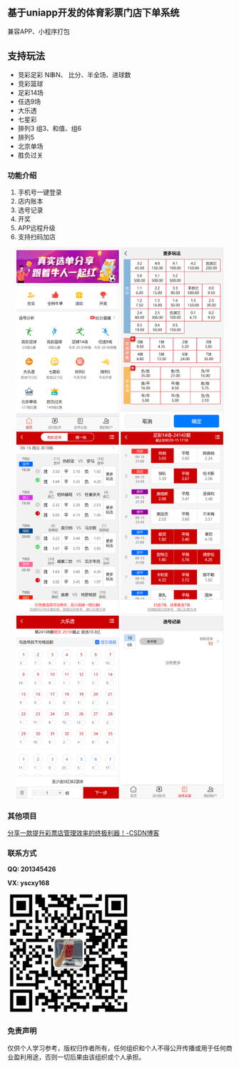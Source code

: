 ## 基于uniapp开发的体育彩票门店下单系统

兼容APP、小程序打包

## 支持玩法
- 竞彩足彩 N串N、 比分、半全场、进球数
- 竞彩篮球
- 足彩14场
- 任选9场
- 大乐透
- 七星彩
- 排列3  组3、和值、组6
- 排列5
- 北京单场
- 胜负过关

### 功能介绍

1. 手机号一键登录
2. 店内账本
3. 选号记录
4. 开奖
5. APP远程升级
6. 支持扫码加店
<center>
<img src="./image-20240915173840747.png" alt="image-20240915173840747=" style="zoom:40%;" />
<img src="./image-20240915174722481.png" alt="image-2024091517472248" style="zoom:40%;" />
<img src="./image-20240915173911459.png" alt="image-20240915173911459" style="zoom:40%;" />
    <img src="./image-20240915175858889.png" alt="image-20240915175858889" style="zoom:40%;" />
    <img src="./image-20240915175949249.png" alt="image-20240915175949249" style="zoom:40%;" />
    <img src="./image-20240915180032496.png" alt="image-20240915180032496" style="zoom:40%;" />
</center>





### 其他项目

[分享一款提升彩票店管理效率的终极利器！-CSDN博客](https://blog.csdn.net/weixin_40049583/article/details/142282793)

### 联系方式

**QQ: 201345426**

**VX: yscxy168**

<img src="./image-20240915175546218.png" alt="image-20240915175546218=" style="zoom:40%;" />

### 免责声明

仅供个人学习参考，版权归作者所有，任何组织和个人不得公开传播或用于任何商业盈利用途，否则一切后果由该组织或个人承担。
